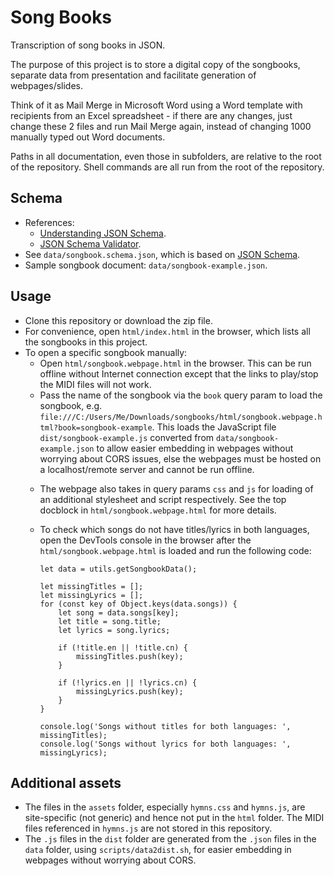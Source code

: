 # Song Books

Transcription of song books in JSON.

The purpose of this project is to store a digital copy of the songbooks, separate data from
presentation and facilitate generation of webpages/slides.

Think of it as Mail Merge in Microsoft Word using a Word template with recipients from an Excel
spreadsheet - if there are any changes, just change these 2 files and run Mail Merge again, instead
of changing 1000 manually typed out Word documents.

Paths in all documentation, even those in subfolders, are relative to the root of the repository.
Shell commands are all run from the root of the repository.

## Schema
- References:
    + [Understanding JSON Schema](https://json-schema.org/understanding-json-schema/index.html).
    + [JSON Schema Validator](https://www.jsonschemavalidator.net/).
- See `data/songbook.schema.json`, which is based on [JSON Schema](https://json-schema.org/).
- Sample songbook document: `data/songbook-example.json`.

## Usage
- Clone this repository or download the zip file.
- For convenience, open `html/index.html` in the browser, which lists all the songbooks in this
  project.
- To open a specific songbook manually:
    + Open `html/songbook.webpage.html` in the browser. This can be run offline without Internet
      connection except that the links to play/stop the MIDI files will not work.
    + Pass the name of the songbook via the `book` query param to load the songbook, e.g.
      `file:///C:/Users/Me/Downloads/songbooks/html/songbook.webpage.html?book=songbook-example`.
      This loads the JavaScript file `dist/songbook-example.js` converted from
      `data/songbook-example.json` to allow easier embedding in webpages without worrying about
      CORS issues, else the webpages must be hosted on a localhost/remote server and cannot be run
      offline.
    - The webpage also takes in query params `css` and `js` for loading of an additional stylesheet
      and script respectively. See the top docblock in `html/songbook.webpage.html` for more
      details.
    - To check which songs do not have titles/lyrics in both languages, open the DevTools console
      in the browser after the `html/songbook.webpage.html` is loaded and run the following code:

        ```
        let data = utils.getSongbookData();

        let missingTitles = [];
        let missingLyrics = [];
        for (const key of Object.keys(data.songs)) {
            let song = data.songs[key];
            let title = song.title;
            let lyrics = song.lyrics;

            if (!title.en || !title.cn) {
                missingTitles.push(key);
            }

            if (!lyrics.en || !lyrics.cn) {
                missingLyrics.push(key);
            }
        }

        console.log('Songs without titles for both languages: ', missingTitles);
        console.log('Songs without lyrics for both languages: ', missingLyrics);
        ```

## Additional assets
- The files in the `assets` folder, especially `hymns.css` and `hymns.js`, are site-specific (not
  generic) and hence not put in the `html` folder. The MIDI files referenced in `hymns.js` are not
  stored in this repository.
- The `.js` files in the `dist` folder are generated from the `.json` files in the `data` folder,
  using `scripts/data2dist.sh`, for easier embedding in webpages without worrying about CORS.
